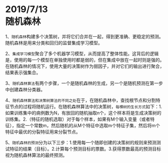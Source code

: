 2019/7/13  
随机森林
===========  
1、`随机森林`构建多个决策树，并将它们合并在一起，得到更准确、更稳定的预测。随机森林是用来分类和回归的监督集成学习模型。  

2、`集成学习模型`聚合了多个机器学习模型，从而提高了整体性能。这背后的逻辑是，使用的每一个模型在单独使用时都是弱的，但在集成中放在一起时则是强的。在随机森林的情况下，使用大量的决策树作为弱因子，并对它们的输出进行聚合，结果表示强集合。  

3、`随机森林算法`有两个步骤，一个是随机森林的生成，另一个是随机预测在第一步中创建森林分类器。  

4、`随机森林算法和决策树算法的不同之处`在于，在随机森林中，查找根节点和分割特征节点的过程将随机运行。在随机森林算法中的决策树，`每棵树的生长方式`如下：1.如果训练集中的病例数为N，有放回的随机抽取n个，这个样本将是生成决策树的训练集。2.（特征的随机选取）对于每个样本，如果有M个输入变量（或者特征），指定一个常数m，然后随机的从M个特征中选取m个特征子集，然后将m个特征中最优的分裂特征用来分裂节点。

5、`随机森林的预测`分为以下三步：1.使用每一个随即创建的决策树的规则来预测测试特征的结果（目标）。2.计算每个预测目标的票数。3.获得票数最高的预测目标视为随机森林算法的最终预测。
